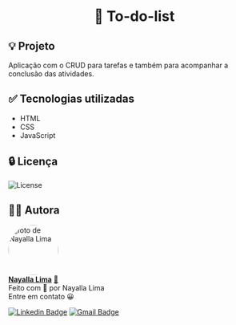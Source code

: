 <h1 align='center'>  📔 To-do-list </h1>

## 💡 Projeto

<p> Aplicação com o CRUD para tarefas e também para acompanhar a conclusão das atividades.</p>

## ✅ Tecnologias utilizadas 
 - HTML
 - CSS
 - JavaScript

## 🔒 Licença
<a>	<img alt="License" src="https://img.shields.io/badge/license-MIT-brightgreen">
  </a>

## 👩‍💻 Autora

<a href="https://www.linkedin.com/in/nayalla-lima/">
 <img style="border-radius: 50%;" src="https://media-exp1.licdn.com/dms/image/C4E03AQF2CoYQ5p5hLg/profile-displayphoto-shrink_200_200/0/1609244458047?e=1628726400&v=beta&t=ZWKWqKjkEkZjqMO9oH_3dAwmt-XTL20VTzsQDZ38Nn4" width="100px;" alt="foto de Nayalla Lima"/>
 <br />
<b>Nayalla Lima</b></a> <a href="https://www.linkedin.com/in/nayalla-lima/">🚀</a><br />
Feito com 💜️ por Nayalla Lima
<br />
Entre em contato 😀 

[![Linkedin Badge](https://img.shields.io/badge/-NayallaLima-blue?style=flat-square&logo=Linkedin&logoColor=white&link=https://www.linkedin.com/in/nayalla-lima//)](https://www.linkedin.com/in/nayalla-lima/)
[![Gmail Badge](https://img.shields.io/badge/-nayallaml@gmail.com-c14438?style=flat-square&logo=Gmail&logoColor=white&link=mailto:nayallaml@gmail.com)](mailto:nayallaml@gmail.com)
  